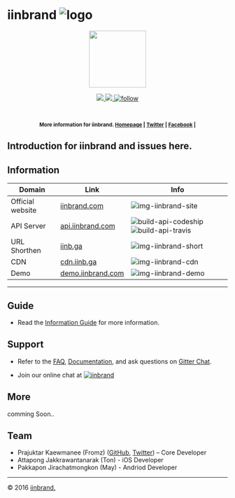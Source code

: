# iinbrand ![logo][logo]

<p align="center">
    <img src="https://cdn.iinb.ga/img/logo/logox120.svg"height="130">
</p>
<p align="center">

<a href="#">
    <img src="https://img.shields.io/badge/iinbrand-docs-1ab691.svg?style=flat">
</a>

<a href="">
    <img src="https://img.shields.io/github/tag/iinbrand/docs.svg?style=flat&label=version">
</a>

<a href="https://twitter.com/intent/follow?ref_src=twsrc%5Etfw&region=follow_link&screen_name=iinbrand&tw_p=followbutton">
    <img src="https://img.shields.io/twitter/follow/iinbrand.svg?style=social"alt="follow">
</a>

</p>

<br>

<p align="center"><sup><strong>More information for iinbrand. 
    <a href="https://iinbrand.com/">Homepage</a> | 
    <a href="https://iinb.ga/tw">Twitter</a> |
    <a href="https://iinb.ga/fb">Facebook</a> |
</strong></sup>
</p>


Introduction for iinbrand and issues here.
----

## Information

Domain | Link | Info
------- | ---------------- | ---------- | 
Official website  |[iinbrand.com][url-iinbrand] | ![img-iinbrand-site]
API Server | [api.iinbrand.com][url-api] | ![build-api-codeship] ![build-api-travis]
URL Shorthen  | [iinb.ga][url-short] | ![img-iinbrand-short]
CDN | [cdn.iinb.ga][url-cdn] | ![img-iinbrand-cdn]
Demo | [demo.iinbrand.com][url-demo] | ![img-iinbrand-demo]

---

## Guide

- Read the [Information Guide][link-info] for more information.

## Support

- Refer to the [FAQ][link-faq], [Documentation][link-docs], and ask questions on  [Gitter Chat](https://gitter.im/iinbrand).

- Join our online chat at [![iinbrand](https://img.shields.io/gitter/room/iinbrand/iinbrand.svg?style=flat)](https://gitter.im/iinbrand)

## More

comming Soon..

## Team

- Prajuktar Kaewmanee (Fromz) ([GitHub](http://github.com/pkfrom), [Twitter](http://twitter.com/pkfrom)) – Core Developer
- Attapong Jakkrawantanarak (Ton) - iOS Developer
- Pakkapon Jirachatmongkon (May) - Andriod Developer

---
© 2016 [iinbrand.][link-iinbrand]


[link-docs]: #
[link-faq]: #
[link-info]: #
[link-iinbrand]: https://iinbrand.com
[link-repo-docs]: https://github.com/iinbrand/docs
[link-travis]: https://travis-ci.org/iinbrand/iinbrand
[link-twitter]: https://twitter.com/intent/follow?ref_src=twsrc%5Etfw&region=follow_link&screen_name=iinbrand&tw_p=followbutton
[link-about]: http://about.iinbrand.com
[link-docs]: http://docs.iinbrand.com

[url-iinbrand]: https://iinbrand.com
[url-api]: https://api.iinbrand.comt
[url-doc]: http://docs.iinbrand.com
[url-short]: https://iinb.ga
[url-cdn]: https://cdn.iinbrand.com
[url-demo]: http://demo.iinbrand.com

[build-api-codeship]: https://codeship.com/projects/2c072e30-9589-0133-9335-4a53072d6648/status?branch=master
[build-api-travis]: https://travis-ci.com/pkfrom/api-server.svg?token=CKNmmWMzvESXkb4Jy7Kp&branch=master

[logo]: https://cdn.iinb.ga/img/logo/logox32.svg "Logo"
[banner]: https://cdn.iinb.ga/img/logo/logox120.svg "Logo banner"

[img-version-docs]: https://img.shields.io/github/tag/iinbrand/docs.svg?style=flat&label=version
[img-iinbrand-about]: https://img.shields.io/badge/iinbrand-about-1ab691.svg?style=flat
[img-iinbrand-docs]: https://img.shields.io/badge/iinbrand-docs-1ab691.svg?style=flat
[img-iinbrand-site]: https://img.shields.io/badge/iinbrand-site-1ab691.svg?style=flat
[img-iinbrand-demo]: https://img.shields.io/badge/iinbrand-demo-1ab691.svg?style=flat
[img-iinbrand-api]: https://img.shields.io/badge/iinbrand-api-1ab691.svg?style=flat
[img-iinbrand-cdn]: https://img.shields.io/badge/iinbrand-cdn-1ab691.svg?style=flat
[img-iinbrand-short]: https://img.shields.io/badge/iinbrand-short-1ab691.svg?style=flat
[img-travis]: https://travis-ci.org/iinbrand/iinbrand.svg?branch=gh-pages
[img-twitter]: https://img.shields.io/twitter/follow/iinbrand.svg?style=social





